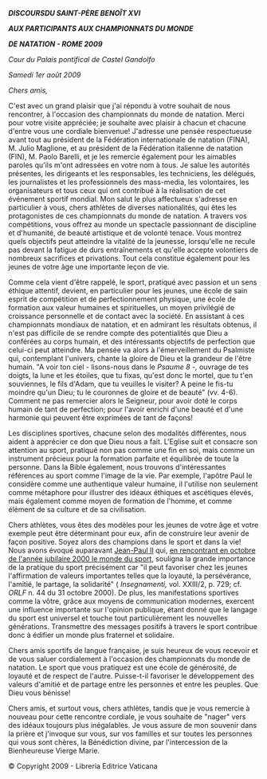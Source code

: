 ***DISCOURS******DU SAINT-PÈRE BENOÎT XVI***

***AUX PARTICIPANTS AUX CHAMPIONNATS DU MONDE***

***DE NATATION - ROME 2009***

*Cour du Palais pontifical de Castel Gandolfo*

*Samedi* *1er août 2009*

*Chers amis,*

C'est avec un grand plaisir que j'ai répondu à votre souhait de nous rencontrer, à l'occasion des championnats du monde de natation. Merci pour votre visite appréciée; je souhaite avec plaisir à chacun et chacune d'entre vous une cordiale bienvenue! J'adresse une pensée respectueuse avant tout au président de la Fédération internationale de natation (FINA), M. Julio Maglione, et au président de la Fédération italienne de natation (FIN), M. Paolo Barelli, et je les remercie également pour les aimables paroles qu'ils m'ont adressées en votre nom à tous. Je salue les autorités présentes, les dirigeants et les responsables, les techniciens, les délégués, les journalistes et les professionnels des mass-media, les volontaires, les organisateurs et tous ceux qui ont contribué à la réalisation de cet événement sportif mondial. Mon salut le plus affectueux s'adresse en particulier à vous, chers athlètes de diverses nationalités, qui êtes les protagonistes de ces championnats du monde de natation. A travers vos compétitions, vous offrez au monde un spectacle passionnant de discipline et d'humanité, de beauté artistique et de volonté tenace. Vous montrez quels objectifs peut atteindre la vitalité de la jeunesse, lorsqu'elle ne recule pas devant la fatigue de durs entraînements et qu'elle accepte volontiers de nombreux sacrifices et privations. Tout cela constitue également pour les jeunes de votre âge une importante leçon de vie.

Comme cela vient d'être rappelé, le sport, pratiqué avec passion et un sens éthique attentif, devient, en particulier pour les jeunes, une école de sain esprit de compétition et de perfectionnement physique, une école de formation aux valeur humaines et spirituelles, un moyen privilégié de croissance personnelle et de contact avec la société. En assistant à ces championnats mondiaux de natation, et en admirant les résultats obtenus, il n'est pas difficile de se rendre compte des potentialités que Dieu a conférées au corps humain, et des intéressants objectifs de perfection que celui-ci peut atteindre. Ma pensée va alors à l'émerveillement du Psalmiste qui, contemplant l'univers, chante la gloire de Dieu et la grandeur de l'être humain. "A voir ton ciel - lisons-nous dans le *Psaume 8 -,* ouvrage de tes doigts, la lune et les étoiles, que tu fixas, qu'est donc le mortel, que tu t'en souviennes, le fils d'Adam, que tu veuilles le visiter? A peine le fis-tu moindre qu'un Dieu; tu le couronnes de gloire et de beauté" (vv. 4-6). Comment ne pas remercier alors le Seigneur, pour avoir doté le corps humain de tant de perfection; pour l'avoir enrichi d'une beauté et d'une harmonie qui peuvent être exprimées de tant de façons!

Les disciplines sportives, chacune selon des modalités différentes, nous aident à apprécier ce don que Dieu nous a fait. L'Eglise suit et consacre son attention au sport, pratiqué non pas comme une fin en soi, mais comme un instrument précieux pour la formation parfaite et équilibrée de toute la personne. Dans la Bible également, nous trouvons d'intéressantes références au sport comme l'image de la vie. Par exemple, l'apôtre Paul le considère comme une authentique valeur humaine, il l'utilise non seulement comme métaphore pour illustrer des idéaux éthiques et ascétiques élevés, mais également comme moyen de formation de l'homme, et comme élément de sa culture et de sa civilisation.

Chers athlètes, vous êtes des modèles pour les jeunes de votre âge et votre exemple peut être déterminant pour eux, afin de construire leur avenir de façon positive. Soyez alors des champions dans le sport et dans la vie! Nous avons évoqué auparavant [Jean-Paul II](/content/john-paul-ii/fr.html) qui, [en rencontrant en octobre de l'année jubilaire 2000 le monde du sport](/content/john-paul-ii/fr/homilies/documents/hf_jp-ii_hom_20001029_jubilee-sport.html), souligna la grande importance de la pratique du sport précisément car "il peut favoriser chez les jeunes l'affirmation de valeurs importantes telles que la loyauté, la persévérance, l'amitié, le partage, la solidarité" ( *Insegnamenti,* vol. XXIII/2, p. 729; cf. *ORLF* n. 44 du 31 octobre 2000). De plus, les manifestations sportives comme la vôtre, grâce aux moyens de communication modernes, exercent une influence importante sur l'opinion publique, étant donné que le langage du sport est universel et touche tout particulièrement les nouvelles générations. Transmettre des messages positifs à travers le sport contribue donc à édifier un monde plus fraternel et solidaire.

Chers amis sportifs de langue française, je suis heureux de vous recevoir et de vous saluer cordialement à l'occasion des championnats du monde de natation. Le sport que vous pratiquez est une école de générosité, de loyauté et de respect de l'autre. Puisse-t-il favoriser le développement des valeurs d'amitié et de partage entre les personnes et entre les peuples. Que Dieu vous bénisse!

Chers amis, et surtout vous, chers athlètes, tandis que je vous remercie à nouveau pour cette rencontre cordiale, je vous souhaite de "nager" vers des idéaux toujours plus inégalables. Je vous assure de mon souvenir dans la prière et j'invoque sur vous, sur vos familles et sur toutes les personnes qui vous sont chères, la Bénédiction divine, par l'intercession de la Bienheureuse Vierge Marie.

© Copyright 2009 - Libreria Editrice Vaticana